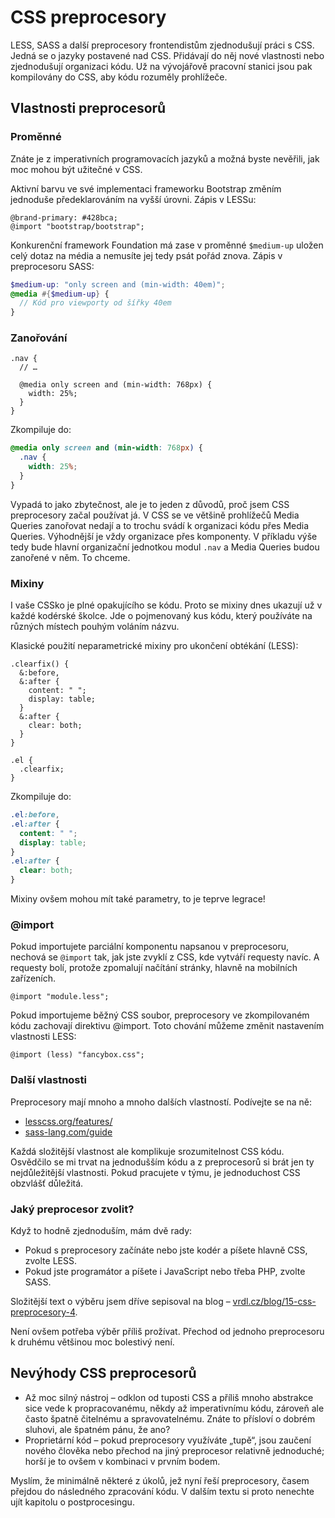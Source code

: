 # CSS preprocesory

LESS, SASS a další preprocesory frontendistům zjednodušují práci s CSS. Jedná se o jazyky postavené nad CSS. Přidávají do něj nové vlastnosti nebo zjednodušují organizaci kódu. Už na vývojářově pracovní stanici jsou pak kompilovány do CSS, aby kódu rozuměly prohlížeče.


## Vlastnosti preprocesorů

### Proměnné

Znáte je z imperativních programovacích jazyků a možná byste nevěřili, jak moc mohou být užitečné v CSS.

Aktivní barvu ve své implementaci frameworku Bootstrap změním jednoduše předeklarováním na vyšší úrovni. Zápis v LESSu:

```less
@brand-primary: #428bca;
@import "bootstrap/bootstrap";
```

Konkurenční framework Foundation má zase v proměnné `$medium-up` uložen celý dotaz na média a nemusíte jej tedy psát pořád znova. Zápis v preprocesoru SASS:

```scss
$medium-up: "only screen and (min-width: 40em)";
@media #{$medium-up} {
  // Kód pro viewporty od šířky 40em
}
```


### Zanořování

```less
.nav {
  // …

  @media only screen and (min-width: 768px) {
    width: 25%;
  }
}
```

Zkompiluje do:

```css
@media only screen and (min-width: 768px) {
  .nav {
    width: 25%;
  }
}
```

Vypadá to jako zbytečnost, ale je to jeden z důvodů, proč jsem CSS preprocesory začal používat já. V CSS se ve většině prohlížečů Media Queries zanořovat nedají a to trochu svádí k organizaci kódu přes Media Queries. Výhodnější je vždy organizace přes komponenty. V příkladu výše tedy bude hlavní organizační jednotkou modul `.nav` a Media Queries budou zanořené v něm. To chceme.

### Mixiny

I vaše CSSko je plné opakujícího se kódu. Proto se mixiny dnes ukazují už v každé kodérské školce. Jde o pojmenovaný kus kódu, který používáte na různých místech pouhým voláním názvu.

Klasické použití neparametrické mixiny pro ukončení obtékání (LESS):

```less
.clearfix() {
  &:before,
  &:after {
    content: " ";
    display: table;
  }
  &:after {
    clear: both;
  }
}

.el {
  .clearfix;
}
```

Zkompiluje do:

```css
.el:before,
.el:after {
  content: " ";
  display: table;
}
.el:after {
  clear: both;
}
```

Mixiny ovšem mohou mít také parametry, to je teprve legrace!

### @import

Pokud importujete parciální komponentu napsanou v preprocesoru, nechová se `@import` tak, jak jste zvyklí z CSS, kde vytváří requesty navíc. A requesty bolí, protože zpomalují načítání stránky, hlavně na mobilních zařízeních.

```less
@import "module.less";
```

Pokud importujeme běžný CSS soubor, preprocesory ve zkompilovaném kódu zachovají direktivu @import. Toto chování můžeme změnit nastavením vlastnosti LESS:

```less
@import (less) "fancybox.css";
```


### Další vlastnosti

Preprocesory mají mnoho a mnoho dalších vlastností. Podívejte se na ně:

- [lesscss.org/features/](http://lesscss.org/features/)
- [sass-lang.com/guide](http://sass-lang.com/guide)

Každá složitější vlastnost ale komplikuje srozumitelnost CSS kódu. Osvědčilo se mi trvat na jednodušším kódu a z preprocesorů si brát jen ty nejdůležitější vlastnosti. Pokud pracujete v týmu, je jednoduchost CSS obzvlášť důležitá.

### Jaký preprocesor zvolit?

Když to hodně zjednoduším, mám dvě rady:

* Pokud s preprocesory začínáte nebo jste kodér a píšete hlavně CSS, zvolte LESS.
* Pokud jste programátor a píšete i JavaScript nebo třeba PHP, zvolte SASS.

Složitější text o výběru jsem dříve sepisoval na blog – [vrdl.cz/blog/15-css-preprocesory-4](http://www.vzhurudolu.cz/blog/15-css-preprocesory-4).

Není ovšem potřeba výběr příliš prožívat. Přechod od jednoho preprocesoru k druhému většinou moc bolestivý není.


## Nevýhody CSS preprocesorů

- Až moc silný nástroj – odklon od tuposti CSS a příliš mnoho abstrakce sice vede k propracovanému, někdy až imperativnímu kódu, zároveň ale často špatně čitelnému a spravovatelnému. Znáte to přísloví o dobrém sluhovi, ale špatném pánu, že ano?
- Proprietární kód – pokud preprocesory využíváte „tupě“, jsou zaučení nového člověka nebo přechod na jiný preprocesor relativně jednoduché; horší je to ovšem v kombinaci v prvním bodem.

Myslím, že minimálně některé z úkolů, jež nyní řeší preprocesory, časem přejdou do následného zpracování kódu. V dalším textu si proto nenechte ujít kapitolu o postprocesingu.
